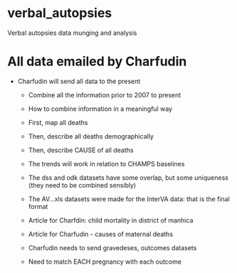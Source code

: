 # verbal_autopsies
Verbal autopsies data munging and analysis

# All data emailed by Charfudin

- Charfudin will send all data to the present
	- Combine all the information prior to 2007 to present
	- How to combine information in a meaningful way
	- First, map all deaths
	- Then, describe all deaths demographically
	- Then, describe CAUSE of all deaths
	- The trends will work in relation to CHAMPS baselines
	- The dss and odk datasets have some overlap, but some uniqueness (they need to be combined sensibly)
	- The AV...xls datasets were made for the InterVA data: that is the final format

	- Article for Charfdin: child mortality in district of manhica
	- Article for Charfudin - causes of maternal deaths
	- Charfudin needs to send gravedeses, outcomes datasets
	- Need to match EACH pregnancy with each outcome
